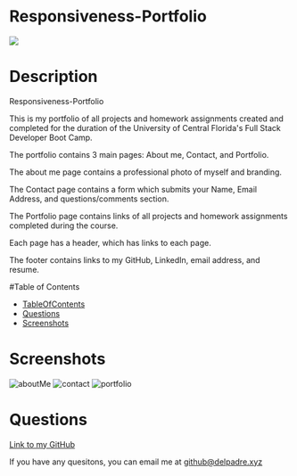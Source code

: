 

  # Responsiveness-Portfolio

  ![](https://img.shields.io/badge/License-OpenSource-brightgreen)


  # Description
  Responsiveness-Portfolio
  
  This is my portfolio of all projects and homework assignments created and completed for the duration of the University of Central Florida's Full Stack Developer Boot Camp.

  The portfolio contains 3 main pages: About me, Contact, and Portfolio.

  The about me page contains a professional photo of myself and branding.

  The Contact page contains a form which submits your Name, Email Address, and questions/comments section.

  The Portfolio page contains links of all projects and homework assignments completed during the course.

  Each page has a header, which has links to each page.

  The footer contains links to my GitHub, LinkedIn, email address, and resume.
  


  #Table of Contents
  * [TableOfContents](#tableOfContents)
  * [Questions](#questions)
  * [Screenshots](#screenshots)
  
  

  
  # Screenshots
![aboutMe](https://user-images.githubusercontent.com/66220747/86695395-7f6f5580-bfda-11ea-89ce-68188c748d1b.jpg)
![contact](https://user-images.githubusercontent.com/66220747/86695530-9f067e00-bfda-11ea-9f7a-8825a2b5a261.jpg)
![portfolio](https://user-images.githubusercontent.com/66220747/86695583-ab8ad680-bfda-11ea-9174-5cc1fbcfa30b.jpg)




  # Questions

  

  [Link to my GitHub](https://github.com/whiterice2020)

  If you have any quesitons, you can email me at github@delpadre.xyz

